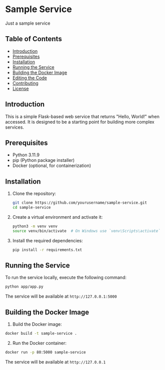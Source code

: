 # Sample Service

Just a sample service

## Table of Contents

- [Introduction](#introduction)
- [Prerequisites](#prerequisites)
- [Installation](#installation)
- [Running the Service](#running-the-service)
- [Building the Docker Image](#building-the-docker-image)
- [Editing the Code](#editing-the-code)
- [Contributing](#contributing)
- [License](#license)

## Introduction

This is a simple Flask-based web service that returns "Hello, World!" when accessed. It is designed to be a starting point for building more complex services.

## Prerequisites

- Python 3.11.9
- pip (Python package installer)
- Docker (optional, for containerization)

## Installation

1. Clone the repository:
    ```sh
    git clone https://github.com/yourusername/sample-service.git
    cd sample-service
    ```

2. Create a virtual environment and activate it:
    ```sh
    python3 -m venv venv
    source venv/bin/activate  # On Windows use `venv\Scripts\activate`
    ```

3. Install the required dependencies:
    ```sh
    pip install -r requirements.txt
    ```

## Running the Service

To run the service locally, execute the following command:
```sh
python app/app.py
```

The service will be available at 
```http://127.0.0.1:5000```


## Building the Docker Image

1. Build the Docker image:
```sh
docker build -t sample-service .
```

2. Run the Docker container:
```sh
docker run -p 80:5000 sample-service
```

The service will be available at 
```http://127.0.0.1```


